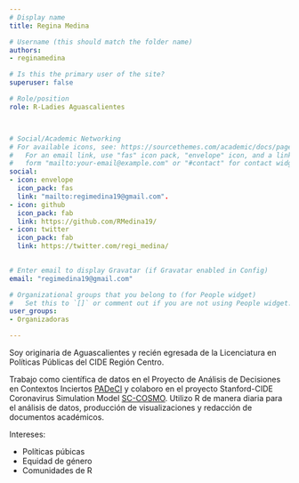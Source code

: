 ```yaml
---
# Display name
title: Regina Medina

# Username (this should match the folder name)
authors:
- reginamedina

# Is this the primary user of the site?
superuser: false

# Role/position
role: R-Ladies Aguascalientes



# Social/Academic Networking
# For available icons, see: https://sourcethemes.com/academic/docs/page-builder/#icons
#   For an email link, use "fas" icon pack, "envelope" icon, and a link in the
#   form "mailto:your-email@example.com" or "#contact" for contact widget.
social:
- icon: envelope
  icon_pack: fas
  link: "mailto:regimedina19@gmail.com".
- icon: github
  icon_pack: fab
  link: https://github.com/RMedina19/
- icon: twitter
  icon_pack: fab
  link: https://twitter.com/regi_medina/
  

# Enter email to display Gravatar (if Gravatar enabled in Config)
email: "regimedina19@gmail.com"

# Organizational groups that you belong to (for People widget)
#   Set this to `[]` or comment out if you are not using People widget.
user_groups:
- Organizadoras

---
```


Soy originaria de Aguascalientes y recién egresada de la Licenciatura en Políticas Públicas del CIDE Región Centro. 

Trabajo como científica de datos en el Proyecto de Análisis de Decisiones en Contextos Inciertos [PADeCI](https://padeci.org) y colaboro en el proyecto Stanford-CIDE Coronavirus Simulation Model [SC-COSMO](https://www.sc-cosmo.org). Utilizo R de manera diaria para el análisis de datos, producción de visualizaciones y redacción de documentos académicos. 

Intereses: 
-	Políticas púbicas 
-	Equidad de género 
-	Comunidades de R

